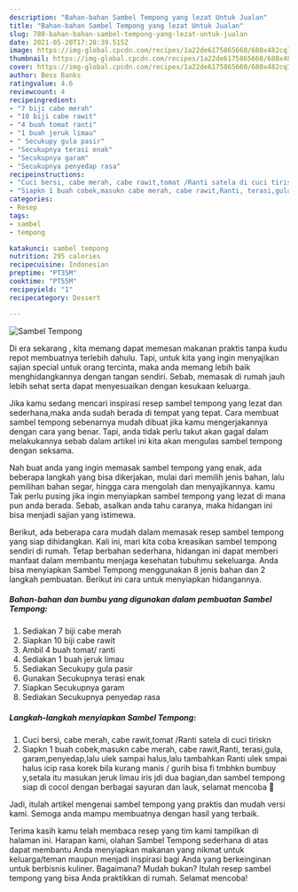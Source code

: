 ```yaml
---
description: "Bahan-bahan Sambel Tempong yang lezat Untuk Jualan"
title: "Bahan-bahan Sambel Tempong yang lezat Untuk Jualan"
slug: 780-bahan-bahan-sambel-tempong-yang-lezat-untuk-jualan
date: 2021-05-20T17:28:39.515Z
image: https://img-global.cpcdn.com/recipes/1a22de6175865660/680x482cq70/sambel-tempong-foto-resep-utama.jpg
thumbnail: https://img-global.cpcdn.com/recipes/1a22de6175865660/680x482cq70/sambel-tempong-foto-resep-utama.jpg
cover: https://img-global.cpcdn.com/recipes/1a22de6175865660/680x482cq70/sambel-tempong-foto-resep-utama.jpg
author: Bess Banks
ratingvalue: 4.6
reviewcount: 4
recipeingredient:
- "7 biji cabe merah"
- "10 biji cabe rawit"
- "4 buah tomat ranti"
- "1 buah jeruk limau"
- " Secukupy gula pasir"
- "Secukupnya terasi enak"
- "Secukupnya garam"
- "Secukupnya penyedap rasa"
recipeinstructions:
- "Cuci bersi, cabe merah, cabe rawit,tomat /Ranti satela di cuci tiriskn"
- "Siapkn 1 buah cobek,masukn cabe merah, cabe rawit,Ranti, terasi,gula, garam,penyedap,lalu ulek sampai halus,lalu tambahkan Ranti ulek smpai halus icip rasa korek bila kurang manis / gurih bisa fi tmbhkn bumbuy y,setala itu masukan jeruk limau iris jdi dua bagian,dan sambel tempong siap di cocol dengan berbagai sayuran dan lauk, selamat mencoba 🥰"
categories:
- Resep
tags:
- sambel
- tempong

katakunci: sambel tempong 
nutrition: 295 calories
recipecuisine: Indonesian
preptime: "PT35M"
cooktime: "PT55M"
recipeyield: "1"
recipecategory: Dessert

---
```



![Sambel Tempong](https://img-global.cpcdn.com/recipes/1a22de6175865660/680x482cq70/sambel-tempong-foto-resep-utama.jpg)

Di era  sekarang , kita memang dapat memesan makanan praktis tanpa kudu repot membuatnya terlebih dahulu. Tapi, untuk kita yang ingin menyajikan sajian special untuk orang tercinta, maka anda memang lebih baik menghidangkannya dengan tangan sendiri. Sebab, memasak di rumah jauh lebih sehat serta dapat menyesuaikan dengan kesukaan keluarga.

Jika kamu sedang mencari inspirasi resep sambel tempong yang lezat dan sederhana,maka anda sudah berada di tempat yang tepat. Cara membuat sambel tempong  sebenarnya mudah dibuat jika kamu mengerjakannya dengan cara yang benar. Tapi, anda tidak perlu takut akan gagal dalam melakukannya 
sebab dalam artikel ini kita akan mengulas sambel tempong dengan seksama.  



Nah buat anda yang ingin memasak sambel tempong yang enak, ada beberapa langkah yang bisa dikerjakan, mulai dari memilih jenis bahan, lalu pemilihan bahan segar, hingga cara mengolah dan menyajikannya. kamu Tak perlu pusing jika ingin menyiapkan sambel tempong yang lezat di mana pun anda berada. Sebab, asalkan anda  tahu caranya, maka hidangan ini bisa menjadi sajian yang istimewa.

Berikut, ada beberapa cara mudah dalam memasak resep sambel tempong yang siap dihidangkan. Kali ini, mari kita coba kreasikan sambel tempong sendiri di rumah. Tetap berbahan sederhana, hidangan ini dapat memberi manfaat dalam membantu menjaga kesehatan tubuhmu sekeluarga. Anda bisa menyiapkan Sambel Tempong menggunakan 8 jenis bahan dan 2 langkah pembuatan. Berikut ini cara untuk menyiapkan hidangannya.

<!--inarticleads1-->

##### Bahan-bahan dan bumbu yang digunakan dalam pembuatan Sambel Tempong:

1. Sediakan 7 biji cabe merah
1. Siapkan 10 biji cabe rawit
1. Ambil 4 buah tomat/ ranti
1. Sediakan 1 buah jeruk limau
1. Sediakan  Secukupy gula pasir
1. Gunakan Secukupnya terasi enak
1. Siapkan Secukupnya garam
1. Sediakan Secukupnya penyedap rasa




<!--inarticleads2-->

##### Langkah-langkah menyiapkan Sambel Tempong:

1. Cuci bersi, cabe merah, cabe rawit,tomat /Ranti satela di cuci tiriskn
1. Siapkn 1 buah cobek,masukn cabe merah, cabe rawit,Ranti, terasi,gula, garam,penyedap,lalu ulek sampai halus,lalu tambahkan Ranti ulek smpai halus icip rasa korek bila kurang manis / gurih bisa fi tmbhkn bumbuy y,setala itu masukan jeruk limau iris jdi dua bagian,dan sambel tempong siap di cocol dengan berbagai sayuran dan lauk, selamat mencoba 🥰




Jadi, itulah artikel mengenai  sambel tempong  yang praktis dan mudah versi kami. Semoga anda mampu membuatnya dengan hasil yang terbaik. 

Terima kasih kamu telah membaca resep yang tim kami tampilkan di halaman ini. Harapan kami, olahan  Sambel Tempong sederhana di atas dapat membantu Anda menyiapkan makanan yang nikmat untuk keluarga/teman maupun menjadi inspirasi bagi Anda yang berkeinginan untuk berbisnis kuliner. Bagaimana? Mudah bukan? Itulah resep sambel tempong yang bisa Anda praktikkan di rumah. Selamat mencoba!

